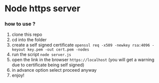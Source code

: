 # Node https server
### how to use ?

1. clone this repo
2. cd into the folder
3. create a self signed certificate `openssl req -x509 -newkey rsa:4096 -keyout key.pem -out cert.pem -nodes`
4. run the script `node server.js`
5. open the link in the browser `https://localhost` (you will get a warning due to certificate being self signed)
6. in advance option select proceed anyway
7. enjoy!